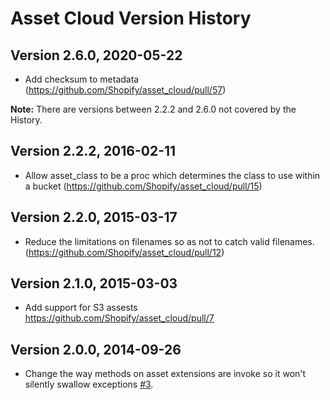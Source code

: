 # Asset Cloud Version History

## Version 2.6.0, 2020-05-22

* Add checksum to metadata (https://github.com/Shopify/asset_cloud/pull/57)

**Note:** There are versions between 2.2.2 and 2.6.0 not covered by the History.

## Version 2.2.2, 2016-02-11

* Allow asset_class to be a proc which determines the class to use within a bucket (https://github.com/Shopify/asset_cloud/pull/15)

## Version 2.2.0, 2015-03-17

* Reduce the limitations on filenames so as not to catch valid filenames. (https://github.com/Shopify/asset_cloud/pull/12)

## Version 2.1.0, 2015-03-03

* Add support for S3 assests https://github.com/Shopify/asset_cloud/pull/7

## Version 2.0.0, 2014-09-26

* Change the way methods on asset extensions are invoke so it won't silently swallow exceptions [#3](https://github.com/Shopify/asset_cloud/pull/3).
